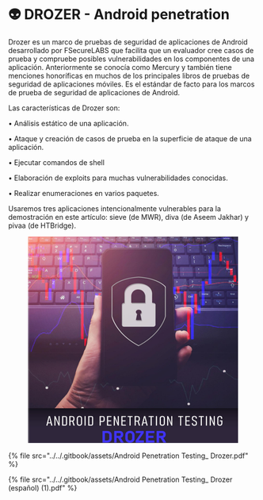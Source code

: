 # 👽 DROZER - Android penetration

Drozer es un marco de pruebas de seguridad de aplicaciones de Android desarrollado por FSecureLABS que facilita que un evaluador cree casos de prueba y compruebe posibles vulnerabilidades en los componentes de una aplicación. Anteriormente se conocía como Mercury y también tiene menciones honoríficas en muchos de los principales libros de pruebas de seguridad de aplicaciones móviles. Es el estándar de facto para los marcos de prueba de seguridad de aplicaciones de Android.

Las características de Drozer son:

• Análisis estático de una aplicación.

• Ataque y creación de casos de prueba en la superficie de ataque de una aplicación.

• Ejecutar comandos de shell

• Elaboración de exploits para muchas vulnerabilidades conocidas.

• Realizar enumeraciones en varios paquetes.

Usaremos tres aplicaciones intencionalmente vulnerables para la demostración en este artículo: sieve (de MWR), diva (de Aseem Jakhar) y pivaa (de HTBridge).

<figure><img src="../../.gitbook/assets/Android-Penetration-Testing_-Drozer-pdf.png" alt=""><figcaption></figcaption></figure>



{% file src="../../.gitbook/assets/Android Penetration Testing_ Drozer.pdf" %}



{% file src="../../.gitbook/assets/Android Penetration Testing_ Drozer (español) (1).pdf" %}
